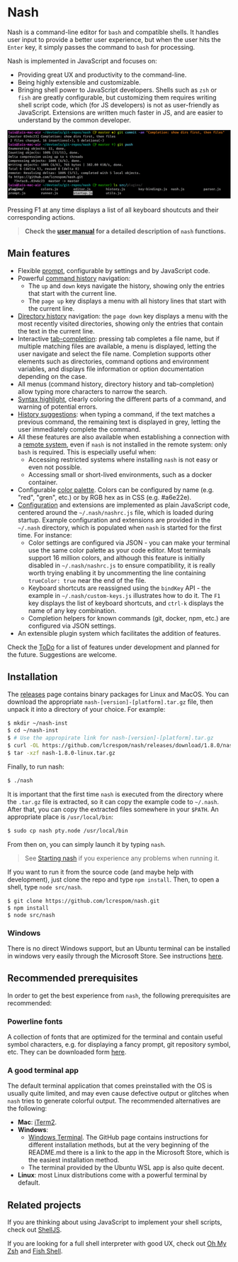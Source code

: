 # Nash
Nash is a command-line editor for `bash` and compatible shells. It handles user input to provide a better user experience, but when the user hits the `Enter` key, it simply passes the command to `bash` for processing.

Nash is implemented in JavaScript and focuses on:
- Providing great UX and productivity to the command-line.
- Being highly extensible and customizable.
- Bringing shell power to JavaScript developers. Shells such as `zsh` or `fish` are greatly configurable,
	but customizing them requires writing shell script code, which (for JS developers) is not as user-friendly
	as JavaScript. Extensions are written much faster in JS, and are easier to understand by the
	common developer.

![alt text](docs/nash.png)

Pressing F1 at any time displays a list of all keyboard shoutcuts and their corresponding actions.

> **Check the [user manual](docs/manual.md) for a detailed description of `nash` functions.**

## Main features
- Flexible [prompt](docs/manual.md#prompt), configurable by settings and by JavaScript code.
- Powerful [command history](docs/manual.md#history-menu) navigation:
	- The `up` and `down` keys navigate the history, showing only the entries
	that start with the current line.
	- The `page up` key displays a menu with all history lines that start with the current line.
- [Directory history](docs/manual.md#history-menu) navigation: the `page down` key displays
	a menu with the most recently visited directories, showing only the entries that contain the
	text in the current line.
- Interactive [tab-completion](docs/manual.md#tab-completion): pressing tab completes a file name,
	but if multiple matching files are available, a menu is displayed, letting the user navigate
	and select the file name. Completion supports other elements such as directories, command
	options and environment variables, and displays file information or option documentation
	depending on the case.
- All menus (command history, directory history and tab-completion) allow typing more characters
	to narrow the search.
- [Syntax highlight](docs/manual.md#syntax-highlight), clearly coloring the different parts of a command,
	and warning of potential errors.
- [History suggestions](docs/manual.md#suggestions): when typing a command, if the text matches
	a previous command, the remaining text is displayed in grey, letting the user immediately complete
	the command.
- All these features are also available when establishing a connection with a
	[remote system](docs/manual.md#support-for-remote-connections), even if `nash` is not installed
	in the remote system: only `bash` is required. This is especially useful when:
	- Accessing restricted systems where installing `nash` is not easy or even not possible.
	- Accessing small or short-lived environments, such as a docker container.
- Configurable [color palette](docs/manual.md#configuring-colors). Colors can be configured by
	name (e.g. "red", "gren", etc.) or by RGB hex as in CSS (e.g. #a6e22e).
- [Configuration](manual.md#configuration) and extensions are implemented as plain JavaScript code,
	centered around the `~/.nash/nashrc.js` file, which is loaded during startup. Example
	configuration and extensions are provided in the `~/.nash` directory, which is populated when
	`nash` is started for the first time. For instance:
	- Color settings are configured via JSON - you can make your terminal use the same color palette
		as your code editor. Most terminals support 16 million colors, and although this feature is
		initially disabled in `~/.nash/nashrc.js` to ensure compatibility, it is really worth trying
		enabling it by uncommenting the line containing `trueColor: true` near the end of the file.
	- Keyboard shortcuts are reassigned using the `bindKey` API - the example in `~/.nash/custom-keys.js`
		illustrates how to do it. The `F1` key displays the list of keyboard shortcuts, and `ctrl-k`
		displays the name of any key combination.
	- Completion helpers for known commands (git, docker, npm, etc.) are configured via JSON settings.
- An extensible plugin system which facilitates the addition of features.

Check the [ToDo](docs/TODO.md) for a list of features under development and planned for the future. Suggestions are welcome.


## Installation
The [releases](https://github.com/lcrespom/nash/releases) page contains binary packages for Linux and MacOS.
You can download the appropriate `nash-[version]-[platform].tar.gz` file, then unpack it into a directory of your
choice. For example:
```bash
$ mkdir ~/nash-inst
$ cd ~/nash-inst
$ # Use the appropirate link for nash-[version]-[platform].tar.gz
$ curl -OL https://github.com/lcrespom/nash/releases/download/1.8.0/nash-1.8.0-linux.tar.gz
$ tar -xzf nash-1.8.0-linux.tar.gz
```
Finally, to run nash:
```bash
$ ./nash
```
It is important that the first time `nash` is executed from the directory where the `.tar.gz` file is
extracted, so it can copy the example code to `~/.nash`. After that, you can copy the extracted files
somewhere in your `$PATH`. An appropriate place is `/usr/local/bin`:
```bash
$ sudo cp nash pty.node /usr/local/bin
```
From then on, you can simply launch it by typing `nash`.

> See [Starting nash](docs/manual.md#starting-nash) if you experience any problems when running it.

If you want to run it from the source code (and maybe help with development), just clone the repo and type `npm install`. Then, to open a shell, type `node src/nash`.
```
$ git clone https://github.com/lcrespom/nash.git
$ npm install
$ node src/nash
```

### Windows
There is no direct Windows support, but an Ubuntu terminal can be installed in windows very easily through the Microsoft Store. See instructions [here](https://tutorials.ubuntu.com/tutorial/tutorial-ubuntu-on-windows).

## Recommended prerequisites
In order to get the best experience from `nash`, the following prerequisites are recommended:

### Powerline fonts
A collection of fonts that are optimized for the terminal and contain useful symbol characters,
e.g. for displaying a fancy prompt, git repository symbol, etc.
They can be downloaded form [here](https://github.com/powerline/fonts).

### A good terminal app
The default terminal application that comes preinstalled with the OS is usually quite limited, and may
even cause defective output or glitches when `nash` tries to generate colorful output. The recommended
alternatives are the following:
- **Mac**: [iTerm2](https://iterm2.com/).
- **Windows**:
	- [Windows Terminal](https://github.com/Microsoft/Terminal). The GitHub page contains
	instructions for different installation methods, but at the very beginning of the README.md there
	is a link to the app in the Microsoft Store, which is the easiest installation method.
	- The terminal provided by the Ubuntu WSL app is also quite decent.
- **Linux**: most Linux distributions come with a powerful terminal by default.

## Related projects
If you are thinking about using JavaScript to implement your shell scripts, check out [ShellJS](https://github.com/shelljs/shelljs).

If you are looking for a full shell interpreter with good UX, check out [Oh My Zsh](https://github.com/ohmyzsh/ohmyzsh) and [Fish Shell](https://fishshell.com/).
